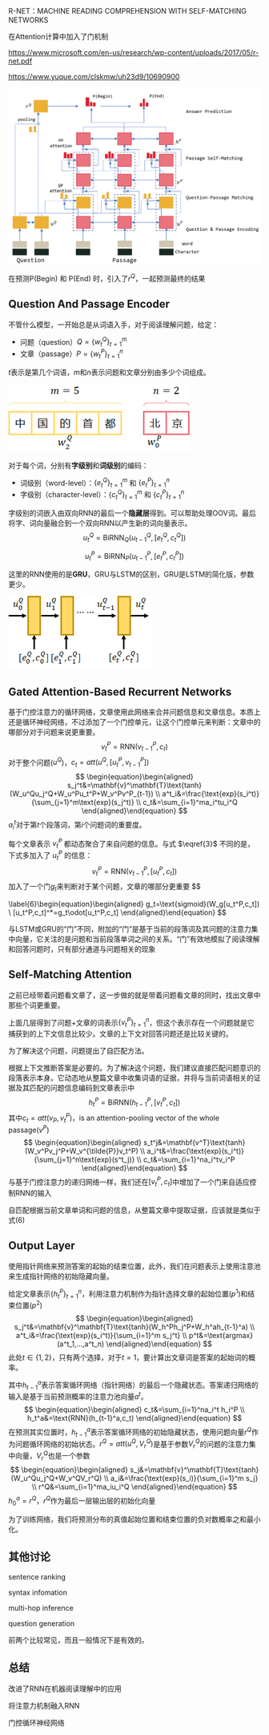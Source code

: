 R-NET：MACHINE READING COMPREHENSION WITH SELF-MATCHING NETWORKS

在Attention计算中加入了门机制

https://www.microsoft.com/en-us/research/wp-content/uploads/2017/05/r-net.pdf

https://www.yuque.com/clskmw/uh23d9/10690900

![image-20210223155527332](img/image-20210223155527332.png)

在预测P(Begin) 和 P(End) 时，引入了$r^Q$，一起预测最终的结果

## Question And Passage Encoder

不管什么模型，一开始总是从词语入手，对于阅读理解问题，给定：

- 问题（question）$Q=\{w_t^Q\}_{t=1}^m$
- 文章（passage）$P=\{w_t^P\}_{t=1}^n$

$t$表示是第几个词语，$m$和$n$表示问题和文章分别由多少个词组成。

![image-20210226193414732](img/image-20210226193414732.png)

对于每个词，分别有**字级别**和**词级别**的编码：

- 词级别（word-level）：$\{e_t^Q\}_{t=1}^m$ 和 $\{e_t^P\}_{t=1}^n$
- 字级别（character-level）：$\{c_t^Q\}_{t=1}^m$ 和 $\{c_t^P\}_{t=1}^n$

字级别的词嵌入由双向RNN的最后一个**隐藏层**得到。可以帮助处理OOV词。最后将字、词向量融合到一个双向RNN以产生新的词向量表示。
$$
u_t^Q=\text{BiRNN}_Q(u_{t-1}^Q,[e_t^Q,c_t^Q]) \label{1}
$$

$$
u_t^P=\text{BiRNN}_P(u_{t-1}^P,[e_t^P,c_t^P]) \label{2}
$$

这里的RNN使用的是**GRU**，GRU与LSTM的区别，GRU是LSTM的简化版，参数更少。

![image-20210226212848054](img/image-20210226212848054.png)

## Gated Attention-Based Recurrent Networks

基于门控注意力的循环网络，文章使用此网络来合并问题信息和文章信息。本质上还是循环神经网络，不过添加了一个门控单元，让这个门控单元来判断：文章中的哪部分对于问题来说更重要。
$$
v_t^P=\text{RNN}(v_{t-1}^P,c_t) \label{3}
$$
对于整个问题($u^Q$)，$c_t=att(u^Q,[u_t^P,v_{t-1}^P])$
$$
\begin{equation}\begin{aligned}
s_j^t&=\mathbf{v}^\mathbf{T}\text{tanh}(W_u^Qu_j^Q+W_u^Pu_t^P+W_v^Pv^P_{t-1}) \\
a^t_i&=\frac{\text{exp}(s_i^t)}{\sum_{j=1}^m\text{exp}(s_j^t)} \\
c_t&=\sum_{i=1}^ma_i^tu_i^Q
\end{aligned}\end{equation}
$$
$a_i^t$对于第$t$个段落词，第$i$个问题词的重要度。

每个文章表示 $v_t^P$ 都动态聚合了来自问题的信息。与式 $\eqref{3}$ 不同的是，下式多加入了 $u_t^P$ 的信息：
$$
v_t^P=\text{RNN}(v_{t-1}^P,[u_t^P,c_t]) \label{5}
$$
加入了一个门$g_t$来判断对于某个问题，文章的哪部分更重要
$$

\label{6}\begin{equation}\begin{aligned}
g_t=\text{sigmoid}(W_g[u_t^P,c_t]) \\
[u_t^P,c_t]^*=g_t\odot[u_t^P,c_t]
\end{aligned}\end{equation}
$$


与LSTM或GRU的“门”不同，附加的“门”是基于当前的段落词及其问题的注意力集中向量，它关注的是问题和当前段落单词之间的关系。“门”有效地模拟了阅读理解和回答问题时，只有部分通道与问题相关的现象

## Self-Matching Attention

之前已经带着问题看文章了，这一步做的就是带着问题看文章的同时，找出文章中那些个词更重要。

上面几层得到了问题+文章的词表示$\{v_t^P\}_{t=1}^n$，但这个表示存在一个问题就是它捕获到的上下文信息比较少。文章的上下文对回答问题还是比较关键的。

为了解决这个问题，问题提出了自匹配方法。

根据上下文推断答案是必要的。为了解决这个问题，我们建议直接匹配问题意识的段落表示本身。它动态地从整篇文章中收集词语的证据，并将与当前词语相关的证据及其匹配的问题信息编码到文章表示中
$$
h_t^P=\text{BiRNN}(h_{t-1}^P,[v_t^P,c_t])
$$
其中$c_t=att(v_P,v_t^P)$，is an attention-pooling vector of the whole passage$(v^P)$
$$
\begin{equation}\begin{aligned}
s_t^j&=\mathbf{v^T}\text{tanh}(W_v^Pv_j^P+W_v^{\tilde{P}}v_t^P) \\
a_i^t&=\frac{\text{exp}(s_i^t)}{\sum_{j=1}^n\text{exp}(s^t_j)} \\
c_t&=\sum_{i=1}^na_i^tv_i^P
\end{aligned}\end{equation}
$$
与基于门控注意力的递归网络一样，我们还在$[v^P_t,c_t]$中增加了一个门来自适应控制RNN的输入

自匹配根据当前文章单词和问题的信息，从整篇文章中提取证据，应该就是类似于式(6)

## Output Layer

使用指针网络来预测答案的起始的结束位置，此外，我们在问题表示上使用注意池来生成指针网络的初始隐藏向量。

给定文章表示$\{h_t^P\}_{t=1}^n$，利用注意力机制作为指针选择文章的起始位置$(p^1)$和结束位置$(p^2)$
$$
\begin{equation}\begin{aligned}
s_j^t&=\mathbf{v}^\mathbf{T}\text{tanh}(W_h^Ph_j^P+W_h^ah_{t-1}^a) \\
a^t_i&=\frac{\text{exp}(s_i^t)}{\sum_{i=1}^m s_j^t} \\
p^t&=\text{argmax}(a^t_1,...,a^t_n)
\end{aligned}\end{equation}
$$
此处$t \in \{1, 2\}$，只有两个选择，对于$t=1$，要计算出文章词是答案的起始词的概率。

其中$h_{t-1}^a$表示答案循环网络（指针网络）的最后一个隐藏状态。答案递归网络的输入是基于当前预测概率的注意力池向量$a^t$。
$$
\begin{equation}\begin{aligned}
c_t&=\sum_{i=1}^na_i^t h_i^P \\
h_t^a&=\text{RNN}(h_{t-1}^a,c_t)
\end{aligned}\end{equation}
$$
在预测其实位置时，$h_{t-1}^a$表示答案循环网络的初始隐藏状态，使用问题向量$r^Q$作为问题循环网络的初始状态。$r^Q=att(u^Q,V_r^Q)$是基于参数$V_r^Q$的问题的注意力集中向量，$V_r^Q$也是一个参数
$$
\begin{equation}\begin{aligned}
s_j&=\mathbf{v}^\mathbf{T}\text{tanh}(W_u^Qu_j^Q+W_v^QV_r^Q) \\
a_i&=\frac{\text{exp}(s_i)}{\sum_{i=1}^m s_j} \\
r^Q&=\sum_{i=1}^ma_iu_i^Q
\end{aligned}\end{equation}
$$
$h_0^a=r^Q$，$r^Q$作为最后一层输出层的初始化向量

为了训练网络，我们将预测分布的真值起始位置和结束位置的负对数概率之和最小化。

## 其他讨论

sentence ranking

syntax infomation

multi-hop inference

question generation

前两个比较常见，而且一般情况下是有效的。

## 总结

改进了RNN在机器阅读理解中的应用

将注意力机制融入RNN

门控循环神经网络

 
